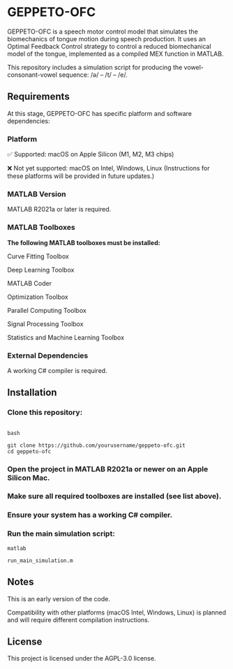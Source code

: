 # GEPPETO-OFC
GEPPETO-OFC is a speech motor control model that simulates the biomechanics of tongue motion during speech production. It uses an Optimal Feedback Control strategy to control a reduced biomechanical model of the tongue, implemented as a compiled MEX function in MATLAB.

This repository includes a simulation script for producing the vowel-consonant-vowel sequence: /ə/ – /t/ – /e/.

## Requirements
At this stage, GEPPETO-OFC has specific platform and software dependencies:

### Platform
✅ Supported: macOS on Apple Silicon (M1, M2, M3 chips)

❌ Not yet supported: macOS on Intel, Windows, Linux
(Instructions for these platforms will be provided in future updates.)

### MATLAB Version
MATLAB R2021a or later is required.

### MATLAB Toolboxes
**The following MATLAB toolboxes must be installed:**

Curve Fitting Toolbox

Deep Learning Toolbox

MATLAB Coder

Optimization Toolbox

Parallel Computing Toolbox

Signal Processing Toolbox

Statistics and Machine Learning Toolbox

### External Dependencies
A working C# compiler is required.

## Installation
### Clone this repository:
```

bash

git clone https://github.com/yourusername/geppeto-ofc.git
cd geppeto-ofc

```

### Open the project in MATLAB R2021a or newer on an Apple Silicon Mac.

### Make sure all required toolboxes are installed (see list above).

### Ensure your system has a working C# compiler.

### Run the main simulation script:
```
matlab

run_main_simulation.m
```

## Notes
This is an early version of the code.

Compatibility with other platforms (macOS Intel, Windows, Linux) is planned and will require different compilation instructions.

## License
This project is licensed under the AGPL-3.0 license.
